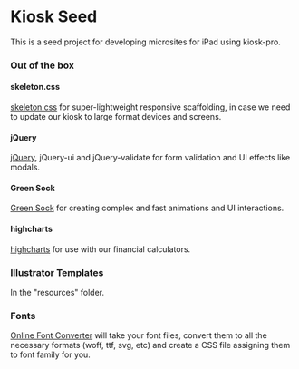 # Kiosk Seed

This is a seed project for developing microsites for iPad using kiosk-pro.

### Out of the box

#### skeleton.css
[skeleton.css]('http://getskeleton.com/') for super-lightweight responsive scaffolding, in case we need to update our kiosk to large format devices and screens.

#### jQuery
[jQuery]('https://jquery.com/'), jQuery-ui and jQuery-validate for form validation and UI effects like modals.

#### Green Sock
[Green Sock](https://greensock.com/) for creating complex and fast animations and UI interactions.

#### highcharts
[highcharts](http://www.highcharts.com/docs) for use with our financial calculators.

### Illustrator Templates
In the "resources" folder.

### Fonts
[Online Font Converter](https://onlinefontconverter.com/) will take your font files, convert them to all the necessary formats (woff, ttf, svg, etc) and create a CSS file assigning them to font family for you.
